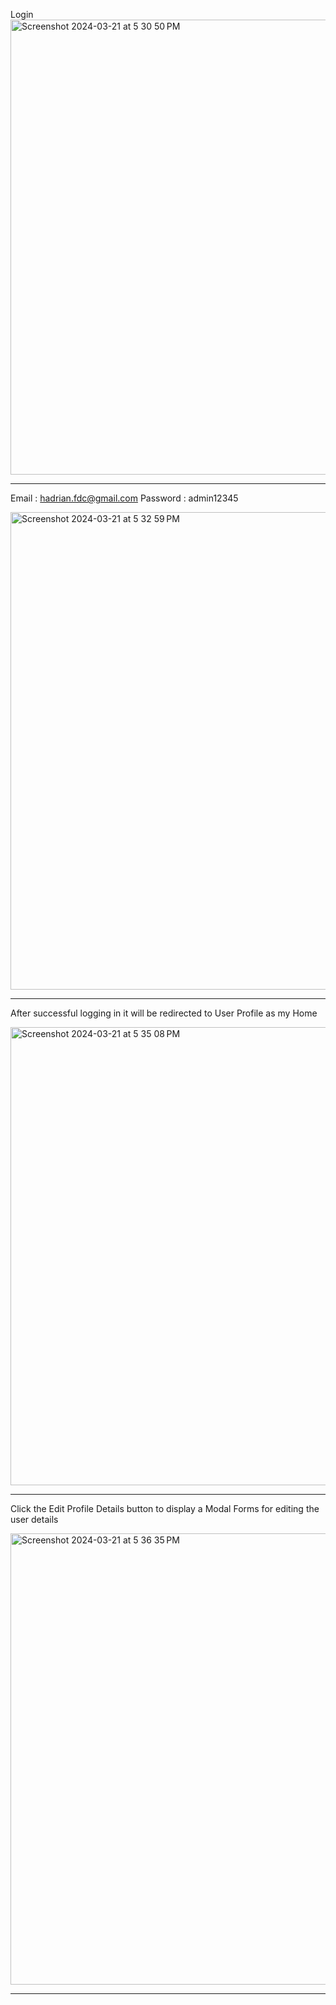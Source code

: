 Login
<img width="728" alt="Screenshot 2024-03-21 at 5 30 50 PM" src="https://github.com/hadrianfdc/MessageBoard/assets/162952181/5aa0b458-6c5f-4598-8160-9b977f2a94a3">

-----------------------------------------------------------------------------------------------------------------------------------------------------------------

Email : hadrian.fdc@gmail.com
Password : admin12345

<img width="764" alt="Screenshot 2024-03-21 at 5 32 59 PM" src="https://github.com/hadrianfdc/MessageBoard/assets/162952181/673128f2-bfcf-4796-ace2-f4ca38acdb3b">

-----------------------------------------------------------------------------------------------------------------------------------------------------------------

After successful logging in it will be redirected to User Profile as my Home 

<img width="733" alt="Screenshot 2024-03-21 at 5 35 08 PM" src="https://github.com/hadrianfdc/MessageBoard/assets/162952181/54f3ceef-634d-47fa-be8c-9e5ed4a9e7a1">

-----------------------------------------------------------------------------------------------------------------------------------------------------------------

Click the Edit Profile Details button to display a Modal Forms for editing the user details

[
<img width="722" alt="Screenshot 2024-03-21 at 5 36 35 PM" src="https://github.com/hadrianfdc/MessageBoard/assets/162952181/4fefc6f8-2378-48a9-9e63-73dc4c650c50">
](url)

-----------------------------------------------------------------------------------------------------------------------------------------------------------------
